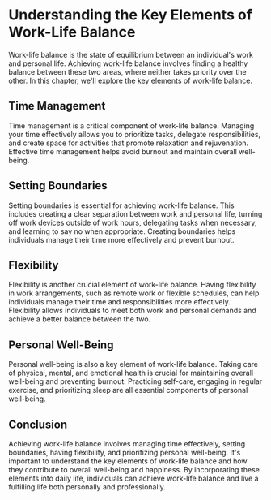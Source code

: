 Understanding the Key Elements of Work-Life Balance
============================================================================

Work-life balance is the state of equilibrium between an individual's work and personal life. Achieving work-life balance involves finding a healthy balance between these two areas, where neither takes priority over the other. In this chapter, we'll explore the key elements of work-life balance.

Time Management
---------------

Time management is a critical component of work-life balance. Managing your time effectively allows you to prioritize tasks, delegate responsibilities, and create space for activities that promote relaxation and rejuvenation. Effective time management helps avoid burnout and maintain overall well-being.

Setting Boundaries
------------------

Setting boundaries is essential for achieving work-life balance. This includes creating a clear separation between work and personal life, turning off work devices outside of work hours, delegating tasks when necessary, and learning to say no when appropriate. Creating boundaries helps individuals manage their time more effectively and prevent burnout.

Flexibility
-----------

Flexibility is another crucial element of work-life balance. Having flexibility in work arrangements, such as remote work or flexible schedules, can help individuals manage their time and responsibilities more effectively. Flexibility allows individuals to meet both work and personal demands and achieve a better balance between the two.

Personal Well-Being
-------------------

Personal well-being is also a key element of work-life balance. Taking care of physical, mental, and emotional health is crucial for maintaining overall well-being and preventing burnout. Practicing self-care, engaging in regular exercise, and prioritizing sleep are all essential components of personal well-being.

Conclusion
----------

Achieving work-life balance involves managing time effectively, setting boundaries, having flexibility, and prioritizing personal well-being. It's important to understand the key elements of work-life balance and how they contribute to overall well-being and happiness. By incorporating these elements into daily life, individuals can achieve work-life balance and live a fulfilling life both personally and professionally.
